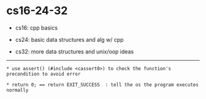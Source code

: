 # cs16-24-32


* cs16: cpp basics

* cs24: basic data structures and alg w/ cpp

* cs32: more data structures and unix/oop ideas

*** 


	* use assert() (#include <cassert0>) to check the function's precondition to avoid error
	
	* return 0; == return EXIT_SUCCESS  : tell the os the program executes normally



